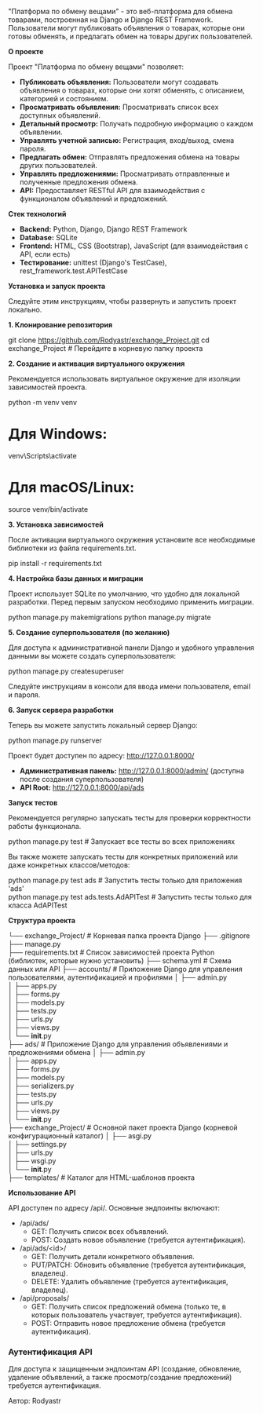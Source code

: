 "Платформа по обмену вещами" - это веб-платформа для обмена товарами, построенная на Django и Django REST Framework. Пользователи могут публиковать объявления о товарах, которые они готовы обменять, и предлагать обмен на товары других пользователей.

**О проекте**

Проект "Платформа по обмену вещами" позволяет:

* **Публиковать объявления:** Пользователи могут создавать объявления о товарах, которые они хотят обменять, с описанием, категорией и состоянием.  
* **Просматривать объявления:** Просматривать список всех доступных объявлений.  
* **Детальный просмотр:** Получать подробную информацию о каждом объявлении.  
* **Управлять учетной записью:** Регистрация, вход/выход, смена пароля.  
* **Предлагать обмен:** Отправлять предложения обмена на товары других пользователей.  
* **Управлять предложениями:** Просматривать отправленные и полученные предложения обмена.  
* **API:** Предоставляет RESTful API для взаимодействия с функционалом объявлений и предложений.

**Стек технологий**

* **Backend:** Python, Django, Django REST Framework  
* **Database:** SQLite 
* **Frontend:** HTML, CSS (Bootstrap), JavaScript (для взаимодействия с API, если есть)  
* **Тестирование:** unittest (Django's TestCase), rest_framework.test.APITestCase

**Установка и запуск проекта**

Следуйте этим инструкциям, чтобы развернуть и запустить проект локально.

**1. Клонирование репозитория**

git clone https://github.com/Rodyastr/exchange_Project.git 
cd exchange_Project # Перейдите в корневую папку проекта

**2. Создание и активация виртуального окружения**

Рекомендуется использовать виртуальное окружение для изоляции зависимостей проекта.

python -m venv venv  
# Для Windows:  
venv\Scripts\activate  
# Для macOS/Linux:  
source venv/bin/activate

**3. Установка зависимостей**

После активации виртуального окружения установите все необходимые библиотеки из файла requirements.txt.

pip install -r requirements.txt

**4. Настройка базы данных и миграции**

Проект использует SQLite по умолчанию, что удобно для локальной разработки. Перед первым запуском необходимо применить миграции.

python manage.py makemigrations
python manage.py migrate

**5. Создание суперпользователя (по желанию)**

Для доступа к административной панели Django и удобного управления данными вы можете создать суперпользователя:

python manage.py createsuperuser

Следуйте инструкциям в консоли для ввода имени пользователя, email и пароля.

**6. Запуск сервера разработки**

Теперь вы можете запустить локальный сервер Django:

python manage.py runserver

Проект будет доступен по адресу: http://127.0.0.1:8000/

* **Административная панель:** http://127.0.0.1:8000/admin/ (доступна после создания суперпользователя)  
* **API Root:** http://127.0.0.1:8000/api/ads

**Запуск тестов**

Рекомендуется регулярно запускать тесты для проверки корректности работы функционала.

python manage.py test # Запускает все тесты во всех приложениях

Вы также можете запускать тесты для конкретных приложений или даже конкретных классов/методов:

python manage.py test ads                 # Запустить тесты только для приложения 'ads'  
python manage.py test ads.tests.AdAPITest # Запустить тесты только для класса AdAPITest

**Структура проекта**

└── exchange_Project/             # Корневая папка проекта Django
    ├── .gitignore                
    ├── manage.py                 
    ├── requirements.txt          # Список зависимостей проекта Python (библиотек, которые нужно установить)
    ├── schema.yml                # Схема данных или API 
    ├── accounts/                 # Приложение Django для управления пользователями, аутентификацией и профилями
    │   ├── admin.py              
    │   ├── apps.py               
    │   ├── forms.py              
    │   ├── models.py            
    │   ├── tests.py              
    │   ├── urls.py               
    │   ├── views.py              
    │   └── __init__.py           
    ├── ads/                      # Приложение Django для управления объявлениями и предложениями обмена
    │   ├── admin.py              
    │   ├── apps.py               
    │   ├── forms.py              
    │   ├── models.py             
    │   ├── serializers.py        
    │   ├── tests.py              
    │   ├── urls.py               
    │   ├── views.py              
    │   └── __init__.py           
    ├── exchange_Project/         # Основной пакет проекта Django (корневой конфигурационный каталог)
    │   ├── asgi.py               
    │   ├── settings.py           
    │   ├── urls.py               
    │   ├── wsgi.py               
    │   └── __init__.py           
    ├── templates/                # Каталог для HTML-шаблонов проекта


**Использование API**

API доступен по адресу /api/. Основные эндпоинты включают:

* /api/ads/  
  * GET: Получить список всех объявлений.  
  * POST: Создать новое объявление (требуется аутентификация).  
* /api/ads/\<id\>/  
  * GET: Получить детали конкретного объявления.  
  * PUT/PATCH: Обновить объявление (требуется аутентификация, владелец).  
  * DELETE: Удалить объявление (требуется аутентификация, владелец).  
* /api/proposals/  
  * GET: Получить список предложений обмена (только те, в которых пользователь участвует, требуется аутентификация).  
  * POST: Отправить новое предложение обмена (требуется аутентификация).

### **Аутентификация API**

Для доступа к защищенным эндпоинтам API (создание, обновление, удаление объявлений, а также просмотр/создание предложений) требуется аутентификация. 

Автор: Rodyastr

